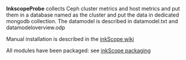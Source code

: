 **InkscopeProbe** collects Ceph cluster metrics and host metrics and put them in a database named as the cluster and put the data in dedicated mongodb collection. The datamodel is described in datamodel.txt and datamodeloverview.odp

Manual installation is described in the [inkScope wiki](https://github.com/inkscope/inkscope/wiki)

All modules have been packaged: see [inkScope packaging](https://github.com/inkscope/inkscope-packaging)
